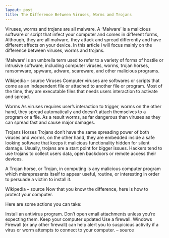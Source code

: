 ```yaml
---
layout: post
title: The Difference Between Viruses, Worms and Trojans
---
```


Viruses, worms and trojans are all malware. A ‘Malware’ is a malicious software or script that infect your computer and comes in different forms, Although, they are all malware, they attack and spread differently and have different affects on your device. In this article i will focus mainly on the difference between viruses, worms and trojans.

‘Malware‘ is an umbrella term used to refer to a variety of forms of hostile or intrusive software, including computer viruses, worms, trojan horses, ransomware, spyware, adware, scareware, and other malicious programs.

Wikipedia – source
Viruses
Computer viruses are softwares or scripts that come as an independent file or attached to another file or program. Most of the time, they are executable files that needs users interaction to activate and spread.

Worms
As viruses requires user’s interaction to trigger, worms on the other hand, they spread automatically and doesn’t attach themselves to a program or a file. As a result worms, as far dangerous than viruses as they can spread fast and cause major damages.

Trojans Horses
Trojans don’t have the same spreading power of both viruses and worms, on the other hand, they are embedded inside a safe looking software that keeps it malicious functionality hidden for silent damage.  Usually, trojans are a start point for bigger issues. Hackers tend to use trojans to collect users data, open backdoors or remote access their devices.

A Trojan horse, or Trojan, in computing is any malicious computer program which misrepresents itself to appear useful, routine, or interesting in order to persuade a victim to install it.

Wikipedia – source
Now that you know the difference, here is how to protect your computer.

Here are some actions you can take: 

Install an antivirus program.
Don’t open email attachments unless you’re expecting them.
Keep your computer updated
Use a firewall.‌ Windows Firewall (or any other firewall) can help alert you to suspicious activity if a virus or worm attempts to connect to your computer. – source
